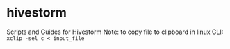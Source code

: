 # hivestorm
Scripts and Guides for Hivestorm
Note: to copy file to clipboard in linux CLI:
  `xclip -sel c < input_file`
